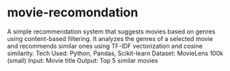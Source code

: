 # movie-recomondation
A simple recommendation system that suggests movies based on genres using content-based filtering. It analyzes the genres of a selected movie and recommends similar ones using TF-IDF vectorization and cosine similarity.  Tech Used: Python, Pandas, Scikit-learn Dataset: MovieLens 100k (small) Input: Movie title Output: Top 5 similar movies
